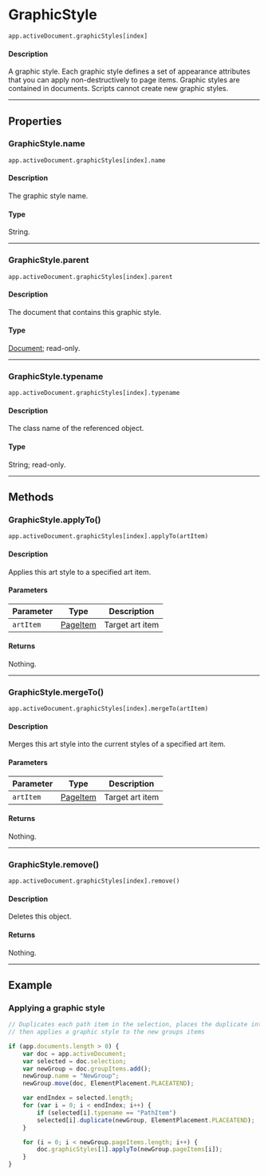 # GraphicStyle

`app.activeDocument.graphicStyles[index]`

#### Description

A graphic style. Each graphic style defines a set of appearance attributes that you can apply non-destructively to page items. Graphic styles are contained in documents. Scripts cannot create new graphic styles.

---

## Properties

### GraphicStyle.name

`app.activeDocument.graphicStyles[index].name`

#### Description

The graphic style name.

#### Type

String.

---

### GraphicStyle.parent

`app.activeDocument.graphicStyles[index].parent`

#### Description

The document that contains this graphic style.

#### Type

[Document](./Document.md); read-only.

---

### GraphicStyle.typename

`app.activeDocument.graphicStyles[index].typename`

#### Description

The class name of the referenced object.

#### Type

String; read-only.

---

## Methods

### GraphicStyle.applyTo()

`app.activeDocument.graphicStyles[index].applyTo(artItem)`

#### Description

Applies this art style to a specified art item.

#### Parameters

| Parameter |           Type            |   Description   |
| --------- | ------------------------- | --------------- |
| `artItem` | [PageItem](./PageItem.md) | Target art item |

#### Returns

Nothing.

---

### GraphicStyle.mergeTo()

`app.activeDocument.graphicStyles[index].mergeTo(artItem)`

#### Description

Merges this art style into the current styles of a specified art item.

#### Parameters

| Parameter |           Type            |   Description   |
| --------- | ------------------------- | --------------- |
| `artItem` | [PageItem](./PageItem.md) | Target art item |

#### Returns

Nothing.

---

### GraphicStyle.remove()

`app.activeDocument.graphicStyles[index].remove()`

#### Description

Deletes this object.

#### Returns

Nothing.

---

## Example

### Applying a graphic style

```javascript
// Duplicates each path item in the selection, places the duplicate into a new group,
// then applies a graphic style to the new groups items

if (app.documents.length > 0) {
    var doc = app.activeDocument;
    var selected = doc.selection;
    var newGroup = doc.groupItems.add();
    newGroup.name = "NewGroup";
    newGroup.move(doc, ElementPlacement.PLACEATEND);

    var endIndex = selected.length;
    for (var i = 0; i < endIndex; i++) {
        if (selected[i].typename == "PathItem")
        selected[i].duplicate(newGroup, ElementPlacement.PLACEATEND);
    }

    for (i = 0; i < newGroup.pageItems.length; i++) {
        doc.graphicStyles[1].applyTo(newGroup.pageItems[i]);
    }
}
```
